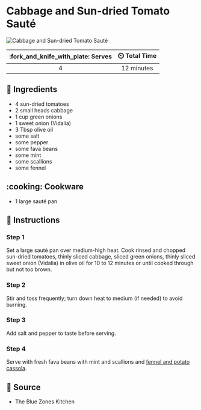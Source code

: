 # Cabbage and Sun-dried Tomato Sauté

![Cabbage and Sun-dried Tomato Sauté](../assets/images/cabbage-and-sun-dried-tomato-sauté.jpg)

| :fork_and_knife_with_plate: Serves | :timer_clock: Total Time |
|:----------------------------------:|:-----------------------: |
| 4 | 12 minutes |

## :salt: Ingredients

- 4 sun-dried tomatoes
- 2 small heads cabbage
- 1 cup green onions
- 1 sweet onion (Vidalia)
- 3 Tbsp olive oil
- some salt
- some pepper
- some fava beans
- some mint
- some scallions
- some fennel

## :cooking: Cookware

- 1 large sauté pan

## :pencil: Instructions

### Step 1

Set a large sauté pan over medium-high heat. Cook rinsed and chopped sun-dried tomatoes, thinly sliced cabbage, sliced
green onions, thinly sliced sweet onion (Vidalia) in olive oil for 10 to 12 minutes or until cooked through but not too
brown.

### Step 2

Stir and toss frequently; turn down heat to medium (if needed) to avoid burning.

### Step 3

Add salt and pepper to taste before serving.

### Step 4

Serve with fresh fava beans with mint and scallions and [fennel and potato cassola][1].

## :link: Source

- The Blue Zones Kitchen

[1]: ../vegetarian/fennel-and-potato-cassola.md
